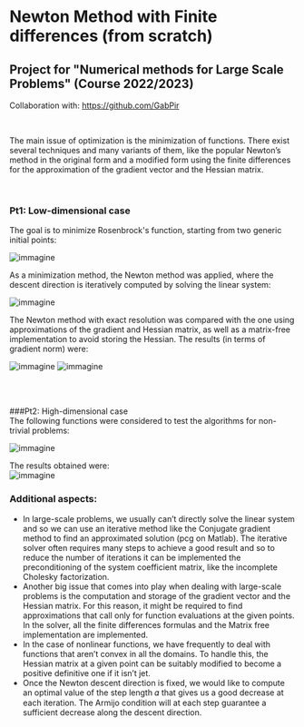# Newton Method with Finite differences (from scratch)
## Project for "Numerical methods for Large Scale Problems" (Course 2022/2023)


Collaboration with: https://github.com/GabPir

<br>

The main issue of optimization is the minimization of functions. There exist several techniques and many variants of them, like the popular Newton’s method in the original form and a modified form using the finite differences for the approximation of the gradient vector and the Hessian matrix.

<br>

### Pt1: Low-dimensional case
The goal is to minimize Rosenbrock's function, starting from two generic initial points:
<br>

![immagine](https://github.com/user-attachments/assets/2dac2735-cc07-4683-9894-cb0b02bf0567)

As a minimization method, the Newton method was applied, where the descent direction is iteratively computed by solving the linear system:

![immagine](https://github.com/user-attachments/assets/f4cb1f94-adcc-4daf-8890-df875e796b60)

The Newton method with exact resolution was compared with the one using approximations of the gradient and Hessian matrix, as well as a matrix-free implementation to avoid storing the Hessian. The results (in terms of gradient norm) were:

![immagine](https://github.com/user-attachments/assets/b41cc44a-f93b-44e0-a549-d9844dd2fb69)
![immagine](https://github.com/user-attachments/assets/df5f0012-b2ee-4431-b8fa-e0d9e3260747)

<br><br>


###Pt2: High-dimensional case
<br>
The following functions were considered to test the algorithms for non-trivial problems:

![immagine](https://github.com/user-attachments/assets/786d5ab8-fe86-41ce-932c-06f7d022893f)

The results obtained were:
<br>
![immagine](https://github.com/user-attachments/assets/8392bd44-46ca-484d-bc95-caf7c383922b)
<br>





### Additional aspects:
- In large-scale problems, we usually can’t directly solve the linear system and so we can use an iterative method like the Conjugate gradient method to find an approximated solution (pcg on Matlab). The iterative solver often requires many steps to achieve a good result and so to reduce the number of iterations it can be implemented the preconditioning of the system coefficient matrix, like the incomplete Cholesky factorization.
- Another big issue that comes into play when dealing with large-scale problems is the computation and storage of the gradient vector and the Hessian matrix. For this reason, it might be required to find approximations that call only for function evaluations at the given points. In the solver, all the finite differences formulas and the Matrix free implementation are implemented.
- In the case of nonlinear functions, we have frequently to deal with functions that aren’t convex in all the domains. To handle this, the Hessian matrix at a given point can be suitably modified to become a positive definitive one if it isn’t jet.
- Once the Newton descent direction is fixed, we would like to compute an optimal value of the step length 𝛼 that gives us a good decrease at each iteration. The Armijo condition will at each step guarantee a sufficient decrease along the descent direction.










